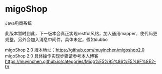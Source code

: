 # migoShop
Java电商系统

此版本暂时到此，下一版本会真正实现restful风格，加入通用mapper，使代码更规整，另外会加入消息中间件，具体未定，假如dubbo

migoShop 2.0 版本地址：https://github.com/muyinchen/migoshop2.0
migoShop 2.0 具体操作实现步骤请参考本人博客 https://muyinchen.github.io/categories/Migo%E5%95%86%E5%9F%8E2-0/ 
